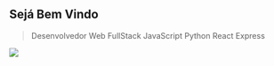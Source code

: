 ## Sejá Bem Vindo
> Desenvolvedor Web FullStack
> JavaScript Python React Express

 ![](https://upload.wikimedia.org/wikipedia/commons/thumb/9/99/Unofficial_JavaScript_logo_2.svg/260px-Unofficial_JavaScript_logo_2.svg.png)
